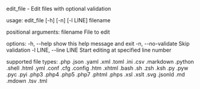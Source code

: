 edit_file - Edit files with optional validation

usage: edit_file [-h] [-n] [-l LINE] filename

positional arguments:
  filename              File to edit

options:
  -h, --help            show this help message and exit
  -n, --no-validate     Skip validation
  -l LINE, --line LINE  Start editing at specified line number

supported file types:
 .php .json .yaml .xml .toml .ini .csv .markdown .python .shell .html .yml .conf .cfg .config .htm .xhtml .bash .sh .zsh .ksh .py .pyw .pyc .pyi .php3 .php4 .php5 .php7 .phtml .phps .xsl .xslt .svg .jsonld .md .mdown .tsv .tml
